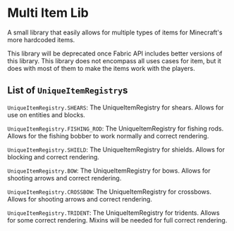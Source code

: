 # Multi Item Lib

A small library that easily allows for multiple types of items for Minecraft's more hardcoded items.

This library will be deprecated once Fabric API includes better versions of this library.
This library does not encompass all uses cases for item, but it does with most of them to make the items work with the players.

## List of `UniqueItemRegistry`s

`UniqueItemRegistry.SHEARS`: The UniqueItemRegistry for shears. Allows for use on entities and blocks.

`UniqueItemRegistry.FISHING_ROD`: The UniqueItemRegistry for fishing rods. Allows for the fishing bobber to work normally and correct rendering.

`UniqueItemRegistry.SHIELD`: The UniqueItemRegistry for shields. Allows for blocking and correct rendering.

`UniqueItemRegistry.BOW`: The UniqueItemRegistry for bows. Allows for shooting arrows and correct rendering.

`UniqueItemRegistry.CROSSBOW`: The UniqueItemRegistry for crossbows. Allows for shooting arrows and correct rendering.

`UniqueItemRegistry.TRIDENT`: The UniqueItemRegistry for tridents. Allows for some correct rendering. Mixins will be needed for full correct rendering.